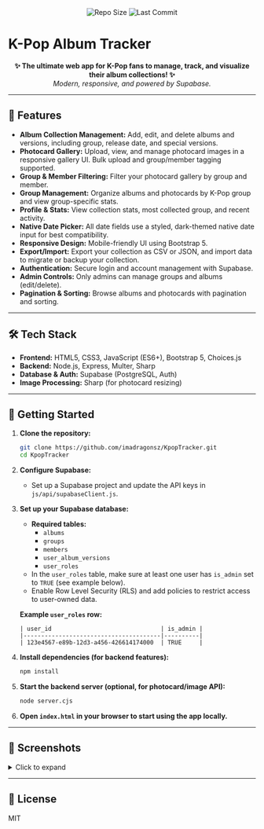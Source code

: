 <div align="center">
  <img src="https://img.shields.io/github/repo-size/imadragonsz/KpopTracker?color=43c6ac" alt="Repo Size" />
  <img src="https://img.shields.io/github/last-commit/imadragonsz/KpopTracker?color=43c6ac" alt="Last Commit" />
</div>

# K-Pop Album Tracker

<p align="center">
  <b>✨ The ultimate web app for K-Pop fans to manage, track, and visualize their album collections! ✨</b><br>
  <i>Modern, responsive, and powered by Supabase.</i>
</p>

---

## 🚀 Features

- **Album Collection Management:** Add, edit, and delete albums and versions, including group, release date, and special versions.
- **Photocard Gallery:** Upload, view, and manage photocard images in a responsive gallery UI. Bulk upload and group/member tagging supported.
- **Group & Member Filtering:** Filter your photocard gallery by group and member.
- **Group Management:** Organize albums and photocards by K-Pop group and view group-specific stats.
- **Profile & Stats:** View collection stats, most collected group, and recent activity.
- **Native Date Picker:** All date fields use a styled, dark-themed native date input for best compatibility.
- **Responsive Design:** Mobile-friendly UI using Bootstrap 5.
- **Export/Import:** Export your collection as CSV or JSON, and import data to migrate or backup your collection.
- **Authentication:** Secure login and account management with Supabase.
- **Admin Controls:** Only admins can manage groups and albums (edit/delete).
- **Pagination & Sorting:** Browse albums and photocards with pagination and sorting.

---

## 🛠️ Tech Stack

- **Frontend:** HTML5, CSS3, JavaScript (ES6+), Bootstrap 5, Choices.js
- **Backend:** Node.js, Express, Multer, Sharp
- **Database & Auth:** Supabase (PostgreSQL, Auth)
- **Image Processing:** Sharp (for photocard resizing)

---

## 🏁 Getting Started

1. **Clone the repository:**
   ```sh
   git clone https://github.com/imadragonsz/KpopTracker.git
   cd KpopTracker
   ```
2. **Configure Supabase:**
   - Set up a Supabase project and update the API keys in `js/api/supabaseClient.js`.
3. **Set up your Supabase database:**

   - **Required tables:**
     - `albums`
     - `groups`
     - `members`
     - `user_album_versions`
     - `user_roles`
   - In the `user_roles` table, make sure at least one user has `is_admin` set to `TRUE` (see example below).
   - Enable Row Level Security (RLS) and add policies to restrict access to user-owned data.

   **Example `user_roles` row:**

   ```
   | user_id                               | is_admin |
   |---------------------------------------|----------|
   | 123e4567-e89b-12d3-a456-426614174000  | TRUE     |
   ```

4. **Install dependencies (for backend features):**
   ```sh
   npm install
   ```
5. **Start the backend server (optional, for photocard/image API):**
   ```sh
   node server.cjs
   ```
6. **Open `index.html` in your browser to start using the app locally.**

---

## 📸 Screenshots

<details>
<summary>Click to expand</summary>

_No screenshots yet 😊_

</details>

---

## 📄 License

MIT
